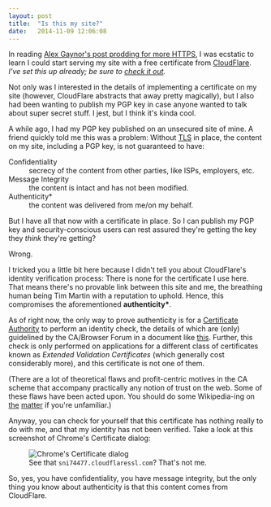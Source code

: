 ```yaml
---
layout: post
title:  "Is this my site?"
date:   2014-11-09 12:06:08
---
```


In reading [Alex Gaynor's post prodding for more
HTTPS](https://alexgaynor.net/2014/oct/06/http-considered-unethical/), I was
ecstatic to learn I could start serving my site with a free certificate from
[CloudFlare](https://www.cloudflare.com/ssl). *I've set this up already;
be sure to [check it out](https://timmart.in).*

Not only was I interested in the details of implementing a certificate on my
site (however, CloudFlare abstracts that away pretty magically), but I
also had been wanting to publish my PGP key in case anyone wanted to talk
about super secret stuff. I jest, but I think it's kinda cool.

A while ago, I had my PGP key published on an unsecured site of mine. A
friend quickly told me this was a problem: Without
[TLS](http://en.wikipedia.org/wiki/Transport_Layer_Security) in
place, the content on my site, including a PGP key, is not guaranteed to
have:

<dl>
  <dt>Confidentiality</dt>
  <dd>secrecy of the content from other parties, like ISPs, employers, etc.</dd>
  <dt>Message Integrity</dt>
  <dd>the content is intact and has not been modified.</dd>
  <dt>Authenticity&#42;</dt>
  <dd>the content was delivered from me/on my behalf.</dd>
</dl>

But I have all that now with a certificate in place. So I can publish my
PGP key and security-conscious users can rest assured they're getting the key
they *think* they're getting?

Wrong.

I tricked you a little bit here because I didn't tell you about CloudFlare's
identity verification process: There is none for the certificate I use here.
That means there's no provable link between this site and me, the breathing
human being Tim Martin with a reputation to uphold. Hence, this compromises the
aforementioned **authenticity&#42;**.

As of right now, the only way to prove authenticity is for a [Certificate
Authority](http://en.wikipedia.org/wiki/Certificate_authority) to perform an
identity check, the details of which are (only) guidelined by the CA/Browser Forum in
a document like
[this](https://cabforum.org/wp-content/uploads/EV-V1_5_2Libre.pdf). Further,
this check is only performed on applications for a different class of
certificates known as *Extended Validation Certificates* (which generally cost
considerably more), and this certificate is not one of them.

(There are a lot of theoretical flaws and profit-centric motives in the CA
scheme that accompany practically any notion of trust on the web. Some of
these flaws have been acted upon. You should do some Wikipedia-ing on
[the](http://en.wikipedia.org/wiki/X.509)
[matter](http://en.wikipedia.org/wiki/Extended_Validation_Certificate) if
you're unfamiliar.)

Anyway, you can check for yourself that this certificate has nothing really to
do with me, and that my identity has not been verified. Take a look at this
screenshot of Chrome's Certificate dialog:

<figure><img src="{% asset_path 'is-this-my-site/cert_dialog.png' %}" alt="Chrome's Certificate dialog">
<figcaption>See that <code>sni74477.cloudflaressl.com</code>? That's not
me.</figcaption>
</figure>

So, yes, you have confidentiality, you have message integrity, but the only
thing you know about authenticity is that this content comes from CloudFlare.

